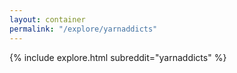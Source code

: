 ```yaml
---
layout: container
permalink: "/explore/yarnaddicts"
---
```


<link rel="stylesheet" type="text/css" href="/static/css/explore.css">
{% include explore.html subreddit="yarnaddicts" %}
